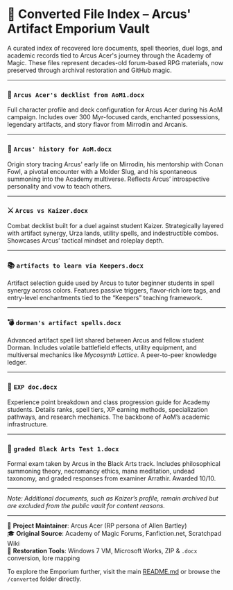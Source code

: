 # 📘 Converted File Index – Arcus' Artifact Emporium Vault

A curated index of recovered lore documents, spell theories, duel logs, and academic records tied to Arcus Acer's journey through the Academy of Magic. These files represent decades-old forum-based RPG materials, now preserved through archival restoration and GitHub magic.

---

### 🧰 `Arcus Acer's decklist from AoM1.docx`
Full character profile and deck configuration for Arcus Acer during his AoM campaign. Includes over 300 Myr-focused cards, enchanted possessions, legendary artifacts, and story flavor from Mirrodin and Arcanis.

---

### 📜 `Arcus' history for AoM.docx`
Origin story tracing Arcus' early life on Mirrodin, his mentorship with Conan Fowl, a pivotal encounter with a Molder Slug, and his spontaneous summoning into the Academy multiverse. Reflects Arcus’ introspective personality and vow to teach others.

---

### ⚔️ `Arcus vs Kaizer.docx`
Combat decklist built for a duel against student Kaizer. Strategically layered with artifact synergy, Urza lands, utility spells, and indestructible combos. Showcases Arcus’ tactical mindset and roleplay depth.

---

### 📚 `artifacts to learn via Keepers.docx`
Artifact selection guide used by Arcus to tutor beginner students in spell synergy across colors. Features passive triggers, flavor-rich lore tags, and entry-level enchantments tied to the “Keepers” teaching framework.

---

### 💣 `dorman's artifact spells.docx`
Advanced artifact spell list shared between Arcus and fellow student Dorman. Includes volatile battlefield effects, utility equipment, and multiversal mechanics like *Mycosynth Lattice*. A peer-to-peer knowledge ledger.

---

### 📖 `EXP doc.docx`
Experience point breakdown and class progression guide for Academy students. Details ranks, spell tiers, XP earning methods, specialization pathways, and research mechanics. The backbone of AoM’s academic infrastructure.

---

### 🧾 `graded Black Arts Test 1.docx`
Formal exam taken by Arcus in the Black Arts track. Includes philosophical summoning theory, necromancy ethics, mana meditation, undead taxonomy, and graded responses from examiner Arrathir. Awarded 10/10.

---

*Note: Additional documents, such as Kaizer’s profile, remain archived but are excluded from the public vault for content reasons.*

---

💼 **Project Maintainer**: Arcus Acer (RP persona of Allen Bartley)  
🎓 **Original Source**: Academy of Magic Forums, Fanfiction.net, Scratchpad Wiki  
🧪 **Restoration Tools**: Windows 7 VM, Microsoft Works, ZIP & `.docx` conversion, lore mapping

To explore the Emporium further, visit the main [README.md](../README.md) or browse the `/converted` folder directly.
